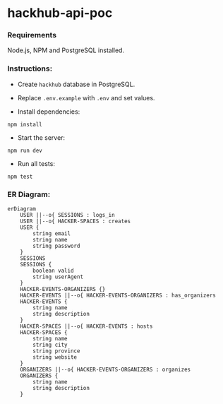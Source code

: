 # hackhub-api-poc  

### Requirements
Node.js, NPM and PostgreSQL installed.    

### Instructions:
- Create `hackhub` database in PostgreSQL.   
- Replace `.env.example` with `.env` and set values.    
     
- Install dependencies:    
```
npm install
```            
- Start the server: 
```
npm run dev
```          
- Run all tests:    
```
npm test
```  
    
### ER Diagram:
```mermaid
erDiagram
    USER ||--o{ SESSIONS : logs_in
    USER ||--o{ HACKER-SPACES : creates
    USER {
        string email
        string name
        string password
    }
    SESSIONS
    SESSIONS {
        boolean valid
        string userAgent
    }
    HACKER-EVENTS-ORGANIZERS {}
    HACKER-EVENTS ||--o{ HACKER-EVENTS-ORGANIZERS : has_organizers 
    HACKER-EVENTS {
        string name
        string description
    }
    HACKER-SPACES ||--o{ HACKER-EVENTS : hosts 
    HACKER-SPACES {
        string name
        string city
        string province
        string website
    }
    ORGANIZERS ||--o{ HACKER-EVENTS-ORGANIZERS : organizes
    ORGANIZERS {
        string name
        string description
    }
```